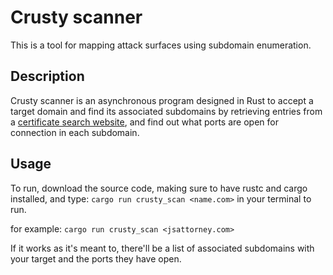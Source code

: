 # Crusty scanner

This is a tool for mapping attack surfaces using subdomain enumeration.

## Description
Crusty scanner is an asynchronous program designed in Rust to accept a target domain and find its associated subdomains by retrieving entries from a [certificate search website](https://crt.sh), and find out what ports are open for connection in each subdomain.

## Usage

To run, download the source code, making sure to have rustc and cargo installed, and type:
`cargo run crusty_scan <name.com>` in your terminal to run.

for example:
`cargo run crusty_scan <jsattorney.com>`

If it works as it's meant to, there'll be a list of associated subdomains with your target and the ports they have open.